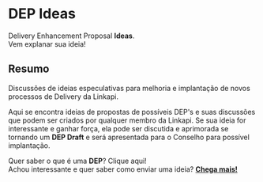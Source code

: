 # DEP Ideas
Delivery Enhancement Proposal **Ideas**.  
Vem explanar sua ideia!

## Resumo

Discussões de ideias especulativas para melhoria e implantação de novos processos de Delivery da Linkapi.

Aqui se encontra ideias de propostas de possíveis DEP's e suas discussões que podem ser criados por qualquer membro da Linkapi. Se sua ideia for interessante e ganhar força, ela pode ser discutida e aprimorada se tornando um **DEP Draft** e será apresentada para o Conselho para possível implantação.  

Quer saber o que é uma **DEP**? Clique aqui!  
Achou interessante e quer saber como enviar uma ideia? [**Chega mais!**](https://github.com/luiz-vinholi/dep-ideas/blob/main/how-to-send-your-idea.md)  
